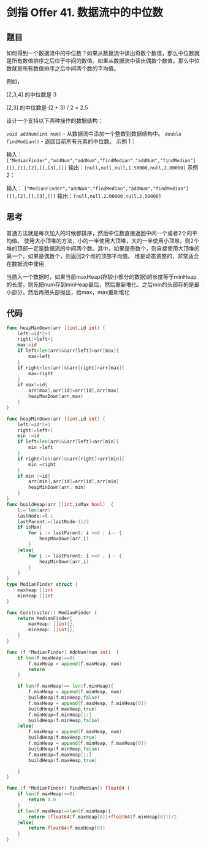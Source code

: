 # 剑指 Offer 41. 数据流中的中位数

## 题目

如何得到一个数据流中的中位数？如果从数据流中读出奇数个数值，那么中位数就是所有数值排序之后位于中间的数值。如果从数据流中读出偶数个数值，那么中位数就是所有数值排序之后中间两个数的平均值。

例如，

[2,3,4] 的中位数是 3

[2,3] 的中位数是 (2 + 3) / 2 = 2.5

设计一个支持以下两种操作的数据结构：

`void addNum(int num)` - 从数据流中添加一个整数到数据结构中。
`double findMedian()` - 返回目前所有元素的中位数。
示例 1：

输入：
`["MedianFinder","addNum","addNum","findMedian","addNum","findMedian"]`
`[[],[1],[2],[],[3],[]]`
输出：`[null,null,null,1.50000,null,2.00000]`
示例 2：

输入：
`["MedianFinder","addNum","findMedian","addNum","findMedian"]`
`[[],[2],[],[3],[]]`
输出：`[null,null,2.00000,null,2.50000]`

## 思考

普通方法就是每次加入的时候都排序，然后中位数直接返回中间一个或者2个的平均值。
使用大小顶堆的方法，小的一半使用大顶堆，大的一半使用小顶堆，则2个堆的顶部一定是数据流的中间两个数。其中，如果是奇数个，则自接使用大顶堆的第一个，如果是偶数个，则返回2个堆的顶部平均值。
堆是动态调整的，非常适合在数据流中使用

当插入一个数据时，如果当前maxHeap(存较小部分的数据)的长度等于minHeap的长度，则先把num存到minHeap最后，然后重新堆化。之后min的头部存的是最小部分，然后再把头部抛出，给max，max重新堆化

## 代码

```go
func heapMaxDown(arr []int,id int) {
	left:=id*2+1
	right:=left+1
	max:=id
	if left<len(arr)&&arr[left]>arr[max]{
		max=left
	}
	if right<len(arr)&&arr[right]>arr[max]{
		max=right
	}
	if max!=id{
		arr[max],arr[id]=arr[id],arr[max]
		heapMaxDown(arr,max)
	}
}

func heapMinDown(arr []int,id int) {
	left:=id*2+1
	right:=left+1
	min :=id
	if left<len(arr)&&arr[left]<arr[min]{
		min =left
	}
	if right<len(arr)&&arr[right]<arr[min]{
		min =right
	}
	if min !=id{
		arr[min],arr[id]=arr[id],arr[min]
		heapMinDown(arr, min)
	}
}
func buildHeap(arr []int,isMax bool)  {
	l:= len(arr)
	lastNode:=l-1
	lastParent:=(lastNode-1)/2
	if isMax{
		for i := lastParent; i >=0 ; i-- {
			heapMaxDown(arr,i)
		}
	}else{
		for i := lastParent; i >=0 ; i-- {
			heapMinDown(arr,i)
		}
	}
}
type MedianFinder struct {
	maxHeap []int
	minHeap []int
}

func Constructor() MedianFinder {
	return MedianFinder{
		maxHeap: []int{},
		minHeap: []int{},
	}
}

func (f *MedianFinder) AddNum(num int)  {
	if len(f.maxHeap)==0{
		f.maxHeap = append(f.maxHeap, num)
		return
	}

	if len(f.maxHeap)== len(f.minHeap){
		f.minHeap = append(f.minHeap, num)
		buildHeap(f.minHeap,false)
		f.maxHeap = append(f.maxHeap, f.minHeap[0])
		buildHeap(f.maxHeap,true)
		f.minHeap=f.minHeap[1:]
		buildHeap(f.minHeap,false)
	}else{
		f.maxHeap = append(f.maxHeap, num)
		buildHeap(f.maxHeap,true)
		f.minHeap = append(f.minHeap, f.maxHeap[0])
		buildHeap(f.minHeap,false)
		f.maxHeap=f.maxHeap[1:]
		buildHeap(f.maxHeap,true)

	}
}

func (f *MedianFinder) FindMedian() float64 {
	if len(f.maxHeap)==0{
		return 0.0
	}
	if len(f.maxHeap)==len(f.minHeap){
		return (float64(f.maxHeap[0])+float64(f.minHeap[0]))/2
	}else{
		return float64(f.maxHeap[0])
	}
}
```

